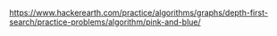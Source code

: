 https://www.hackerearth.com/practice/algorithms/graphs/depth-first-search/practice-problems/algorithm/pink-and-blue/
